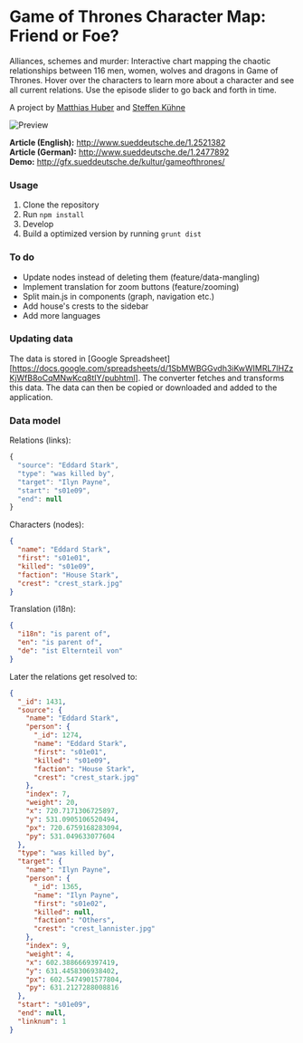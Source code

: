 #  Game of Thrones Character Map: Friend or Foe?

Alliances, schemes and murder: Interactive chart mapping the chaotic relationships between 116 men, women, wolves and dragons in Game of Thrones. Hover over the characters to learn more about a character and see all current relations. Use the episode slider to go back and forth in time.

A project by [Matthias Huber](https://twitter.com/djmacbest) and [Steffen Kühne](https://twitter.com/stekhn)

![Preview](https://raw.githubusercontent.com/stekhn/got-relationships/master/app/img/preview.jpg)

**Article (English):** http://www.sueddeutsche.de/1.2521382  
**Article (German):** http://www.sueddeutsche.de/1.2477892  
**Demo:** http://gfx.sueddeutsche.de/kultur/gameofthrones/

### Usage
1. Clone the repository
2. Run `npm install`
3. Develop
4. Build a optimized version by running `grunt dist`

### To do
- Update nodes instead of deleting them (feature/data-mangling)
- Implement translation for zoom buttons (feature/zooming)  
- Split main.js in components (graph, navigation etc.)
- Add house's crests to the sidebar
- Add more languages

### Updating data
The data is stored in [Google Spreadsheet][https://docs.google.com/spreadsheets/d/1SbMWBGGvdh3iKwWIMRL7lHZzKjWfB8oCqMNwKcq8tIY/pubhtml]. The converter fetches and transforms this data. The data can then be copied or downloaded and added to the application.


### Data model

Relations (links):
```javascript
{
  "source": "Eddard Stark",
  "type": "was killed by",
  "target": "Ilyn Payne",
  "start": "s01e09",
  "end": null
}
```

Characters (nodes):
```json
{
  "name": "Eddard Stark",
  "first": "s01e01",
  "killed": "s01e09",
  "faction": "House Stark",
  "crest": "crest_stark.jpg"
}
```

Translation (i18n):
```json
{
  "i18n": "is parent of",
  "en": "is parent of",
  "de": "ist Elternteil von"
}
```
Later the relations get resolved to:
```json
{
  "_id": 1431,
  "source": {
    "name": "Eddard Stark",
    "person": {
      "_id": 1274,
      "name": "Eddard Stark",
      "first": "s01e01",
      "killed": "s01e09",
      "faction": "House Stark",
      "crest": "crest_stark.jpg"
    },
    "index": 7,
    "weight": 20,
    "x": 720.7171306725897,
    "y": 531.0905106520494,
    "px": 720.6759168283094,
    "py": 531.049633077604
  },
  "type": "was killed by",
  "target": {
    "name": "Ilyn Payne",
    "person": {
      "_id": 1365,
      "name": "Ilyn Payne",
      "first": "s01e02",
      "killed": null,
      "faction": "Others",
      "crest": "crest_lannister.jpg"
    },
    "index": 9,
    "weight": 4,
    "x": 602.3886669397419,
    "y": 631.4458306938402,
    "px": 602.5474901577804,
    "py": 631.2127288008816
  },
  "start": "s01e09",
  "end": null,
  "linknum": 1
}
```

